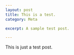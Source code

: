 ```yaml
---
layout: post
title: This is a test.
category: Meta

excerpt: A sample test post.

---
```


This is just a test post.
